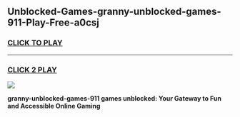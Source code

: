 
## Unblocked-Games-granny-unblocked-games-911-Play-Free-a0csj
<h3>
<a href="https://premium76.site?title=granny-unblocked-games-911&ref=18A">CLICK TO PLAY</a></h3>
<hr>

<h3>
<a href="https://premium76.site?title=granny-unblocked-games-911&ref=18A">CLICK 2 PLAY</a>
  
</h3>

<a href="https://premium76.site?title=granny-unblocked-games-911&ref=18A"><img src="https://clearcache.store/games.png"></a>


**granny-unblocked-games-911 games unblocked: Your Gateway to Fun and Accessible Online Gaming**
